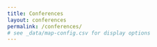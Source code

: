 ```yaml
---
title: Conferences
layout: conferences
permalink: /conferences/
# see _data/map-config.csv for display options
---
```

